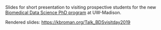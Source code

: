 Slides for short presentation to visiting prospective students for the
new [Biomedical Data Science PhD program](https://bit.ly/MadBDS) at
UW-Madison.

Rendered slides: <https://kbroman.org/Talk_BDSvisitday2019>
